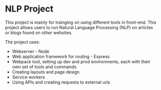 # NLP Project 

This project is mainly for trainging on using different tools in front-end.
This project allows users to run Natural Language Processing (NLP) on articles or blogs found on other websites.

The project uses:
- Webserver - Node
- Web application framework for routing - Express
- Webpack tool, setting up dev and prod environments, each with their own set of tools and commands.
- Creating layouts and page design
- Service workers
- Using APIs and creating requests to external urls
